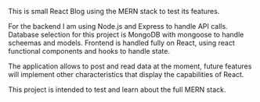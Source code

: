 This is small React Blog using the MERN stack to test its features.

For the backend I am using Node.js and Express to handle API calls. Database selection for this project is MongoDB with mongoose to handle scheemas and models. Frontend is handled fully on React, using react functional components and hooks to handle state. 

The application allows to post and read data at the moment, future features will implement other characteristics that display the capabilities of React.

This project is intended to test and learn about the full MERN stack.
